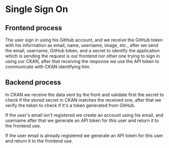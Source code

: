 # Single Sign On


## Frontend process

The user sign in using his GitHub account, and we receive the GitHub token with his information as email, name, username, image, etc., after we send the email, username, GitHub token, and a secret to identify the application which is sending the request is our frontend nor other one trying to sign in using our CKAN, after that receiving the response we use the API token to communicate with CKAN identifying him.

## Backend process 

In CKAN we receive the data sent by the front and validate first the secret to check if the stored secret in CKAN matches the received one, after that we verify the token to check if it's a token generated from GitHub.

If the user's email isn't registered we create an account using his email, and username after that we generate an API token for this user and return it to the frontend use.

If the user email is already registered we generate an API token for this user and return it to the frontend use.